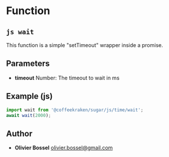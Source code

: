 
# Function


## ```js wait ```


This function is a simple "setTimeout" wrapper inside a promise.

## Parameters

- **timeout**  Number: The timeout to wait in ms



## Example (js)

```js
import wait from '@coffeekraken/sugar/js/time/wait';
await wait(2000);
```


## Author
- **Olivier Bossel** <a href="mailto:olivier.bossel@gmail.com">olivier.bossel@gmail.com</a> 



